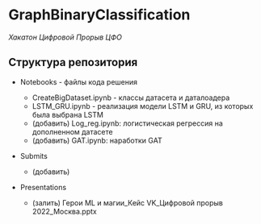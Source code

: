 # GraphBinaryClassification
*Хакатон Цифровой Прорыв ЦФО*

## Структура репозитория
- Notebooks - файлы кода решения
  - CreateBigDataset.ipynb - классы датасета и даталоадера
  - LSTM_GRU.ipynb - реализация модели LSTM и GRU, из которых была выбрана LSTM
  - (добавить) Log_reg.ipynb: логистическая регрессия на дополненном датасете
  - (добавить) GAT.ipynb: наработки GAT
  
- Submits
  - (добавить)
  
- Presentations
  - (залить) Герои ML и магии_Кейс VK_Цифровой прорыв 2022_Москва.pptx
